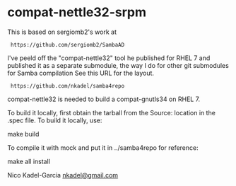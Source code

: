 compat-nettle32-srpm
====================

This is based on sergiomb2's work at

     https://github.com/sergiomb2/SambaAD

I've peeld off the "compat-nettle32" tool he published for RHEL 7
and published it as a separate submodule, the way I do for other git submodules
for Samba compilation See this URL for the layout.

     https://github.com/nkadel/samba4repo

compat-nettle32 is needed to build a compat-gnutls34 on RHEL 7.

To build it locally, first obtain the tarball from the Source:
location in the .spec file. To build it locally, use:

   make build

To compile it with mock and put it in ../samba4repo for reference:

   make all install

Nico Kadel-Garcia <nkadel@gmail.com>